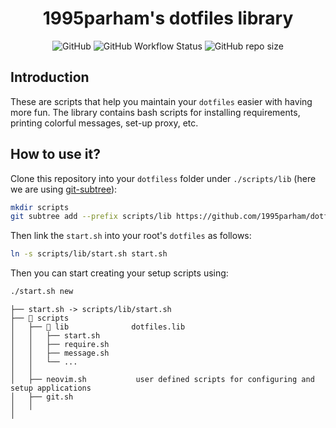 <h1 align="center">1995parham's dotfiles library</h1>

<p align="center">
     <img alt="GitHub" src="https://img.shields.io/github/license/1995parham/dotfiles.lib?logo=gnu&style=for-the-badge">
     <img alt="GitHub Workflow Status" src="https://img.shields.io/github/actions/workflow/status/1995parham/dotfiles.lib/sh-lint.yaml?logo=github&style=for-the-badge&label=lint">
     <img alt="GitHub repo size" src="https://img.shields.io/github/repo-size/1995parham/dotfiles.lib?style=for-the-badge">
</p>

## Introduction

These are scripts that help you maintain your `dotfiles` easier with having more fun.
The library contains bash scripts for installing requirements, printing colorful messages, set-up proxy, etc.

## How to use it?

Clone this repository into your `dotfiless` folder under `./scripts/lib`
(here we are using [git-subtree](https://www.atlassian.com/git/tutorials/git-subtree)):

```bash
mkdir scripts
git subtree add --prefix scripts/lib https://github.com/1995parham/dotfiles.lib.git main --squash
```

Then link the `start.sh` into your root's `dotfiles` as follows:

```bash
ln -s scripts/lib/start.sh start.sh
```

Then you can start creating your setup scripts using:

```bash
./start.sh new
```

```text
├── start.sh -> scripts/lib/start.sh
├── 📂 scripts
│   ├── 📂 lib              dotfiles.lib
│   │   ├── start.sh
│   │   ├── require.sh
│   │   ├── message.sh
│   │   └── ...
│   │
│   ├── neovim.sh           user defined scripts for configuring and setup applications
│   ├── git.sh
│   │
│
```
